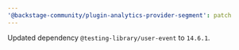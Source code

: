 ```yaml
---
'@backstage-community/plugin-analytics-provider-segment': patch
---
```


Updated dependency `@testing-library/user-event` to `14.6.1`.
